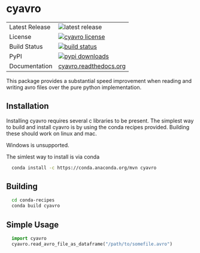 cyavro
======

<table>
<tr>
  <td>Latest Release</td>
  <td><img src="https://img.shields.io/pypi/v/cyavro.svg" alt="latest release" /></td>
</tr>
<tr>
  <td>License</td>
  <td>
    <a href="https://github.com/MaxPoint/cyavro/blob/master/LICENSE.txt">
    <img src="https://anaconda.org/mvn/cyavro/badges/license.svg" alt="cyavro license" />
    </a>
  </td>
</tr>
<tr>
  <td>Build Status</td>
  <td>
    <a href="https://travis-ci.org/MaxPoint/cyavro">
    <img src="https://travis-ci.org/MaxPoint/cyavro.svg" alt="build status" />
    </a>
  </td>
</tr>
<tr>
  <td>PyPI</td>
  <td>
    <a href="https://pypi.python.org/pypi/cyavro/">
    <img src="https://img.shields.io/pypi/dm/cyavro.svg" alt="pypi downloads" />
    </a>
  </td>
</tr>
<tr>
  <td>Documentation</td>
  <td>
    <a href="https://cyavro.readthedocs.org">
    cyavro.readthedocs.org
    </a>
  </td>
</tr>
</table>

This package provides a substantial speed improvement when reading and writing avro files over the
pure python implementation.


Installation
------------
Installing cyavro requires several c libraries to be present.  The simplest way to build and install cyavro
is by using the conda recipes provided.  Building these should work on linux and mac.

Windows is unsupported.

The simlest way to install is via conda

```bash
  conda install -c https://conda.anaconda.org/mvn cyavro
```

Building
--------

```bash
  cd conda-recipes
  conda build cyavro
```

Simple Usage
------------

```python
  import cyavro
  cyavro.read_avro_file_as_dataframe("/path/to/somefile.avro")
```



